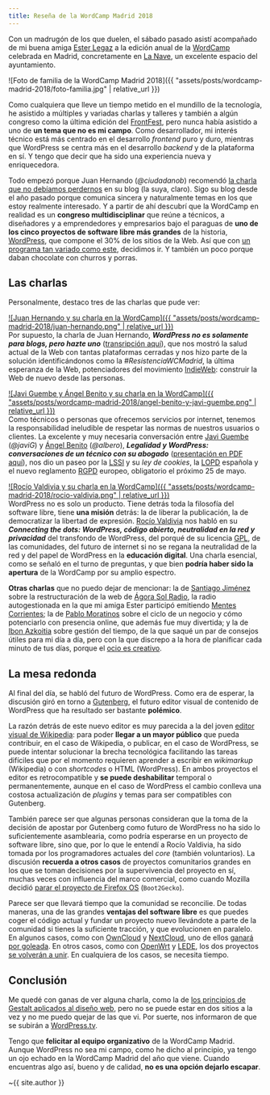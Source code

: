 ```yaml
---
title: Reseña de la WordCamp Madrid 2018
---
```


Con un madrugón de los que duelen, el sábado pasado asistí acompañado de mi buena amiga [Ester Legaz][ester-legaz] a la edición anual de la [WordCamp][wordcamp-madrid-2018] celebrada en Madrid, concretamente en [La Nave][la-nave], un excelente espacio del ayuntamiento.

![Foto de familia de la WordCamp Madrid 2018]({{ "assets/posts/wordcamp-madrid-2018/foto-familia.jpg" | relative_url }})

Como cualquiera que lleve un tiempo metido en el mundillo de la tecnología, he asistido a múltiples y variadas charlas y talleres y también a algún congreso como la última edición del [FrontFest][frontfest], pero nunca había asistido a uno de **un tema que no es mi campo**. Como desarrollador, mi interés técnico está más centrado en el desarrollo _frontend_ puro y duro, mientras que WordPress se centra más en el desarrollo _backend_ y de la plataforma en sí. Y tengo que decir que ha sido una experiencia nueva y enriquecedora.

Todo empezó porque Juan Hernando (_@ciudadanob_) recomendó [la charla que no debíamos perdernos][ciudadanob-charla-que-no-te-debes-perder] en su blog (la suya, claro). Sigo su blog desde el año pasado porque comunica sincera y naturalmente temas en los que estoy realmente interesado. Y a partir de ahí descubrí que la WordCamp en realidad es un **congreso multidisciplinar** que reúne a técnicos, a diseñadores y a emprendedores y empresarios bajo el paraguas de **uno de los cinco proyectos de software libre más grandes** de la historia, [WordPress][wordpress-org], que compone el 30% de los sitios de la Web. Así que con [un programa tan variado como este][wordcamp-madrid-2018-programa], decidimos ir. Y también un poco porque daban chocolate con churros y porras.


## Las charlas

Personalmente, destaco tres de las charlas que pude ver:

[![Juan Hernando y su charla en la WordCamp]({{ "assets/posts/wordcamp-madrid-2018/juan-hernando.png" | relative_url }})][wcm18-juan-hernando]  
Por supuesto, la charla de Juan Hernando, **_WordPress no es solamente para blogs, pero hazte uno_** ([transripción aquí][ciudadanob-charla-indieweb]), que nos mostró la salud actual de la Web con tantas plataformas cerradas y nos hizo parte de la solución identificándonos como la _#ResistenciaWCMadrid_, la última esperanza de la Web, potenciadores del movimiento [IndieWeb][indieweb]: construir la Web de nuevo desde las personas.

[![Javi Guembe y Ángel Benito y su charla en la WordCamp]({{ "assets/posts/wordcamp-madrid-2018/angel-benito-y-javi-guembe.png" | relative_url }})][wcm18-javi-guembe-ángel-benito]  
Como técnicos o personas que ofrecemos servicios por internet, tenemos la responsabilidad ineludible de respetar las normas de nuestros usuarios o clientes. La excelente y muy necesaria conversación entre [Javi Guembe][legalidad-y-wordpress-javig] (_@javiG_) y [Ángel Benito][legalidad-y-wordpress-albero] (_@albero_), **_Legalidad y WordPress: conversaciones de un técnico con su abogado_** ([presentación en PDF aquí][legalidad-y-wordpress-presentación]), nos dio un paseo por la [LSSI][wp-lssi] y su _ley de cookies_, la [LOPD][wp-lopd] española y el nuevo reglamento [RGPD][wp-rgpd] europeo, obligatorio el próximo 25 de mayo.

[![Rocío Valdivia y su charla en la WordCamp]({{ "assets/posts/wordcamp-madrid-2018/rocio-valdivia.png" | relative_url }})][wcm18-rocío-valdivia]  
WordPress no es solo un producto. Tiene detrás toda la filosofía del software libre, tiene **una misión** detrás: la de liberar la publicación, la de democratizar la libertad de expresión. [Rocío Valdivia][rocío-valdivia] nos habló en su **_Connecting the dots: WordPress, código abierto, neutralidad en la red y privacidad_** del transfondo de WordPress, del porqué de su licencia [GPL][wp-gpl], de las comunidades, del futuro de internet si no se regana la neutralidad de la red y del papel de WordPress en la **educación digital**. Una charla esencial, como se señaló en el turno de preguntas, y que bien **podría haber sido la apertura** de la WordCamp por su amplio espectro.

**Otras charlas** que no puedo dejar de mencionar: la de [Santiago Jiménez][wcm18-santiago-jiménez] sobre la restructuración de la web de [Ágora Sol Radio][ágora-sol-radio], la radio autogestionada en la que mi amiga Ester participó emitiendo [Mentes Corrientes][mentes-corrientes]; la de [Pablo Moratinos][wcm18-pablo-moratinos] sobre el ciclo de un negocio y cómo potenciarlo con presencia online, que además fue muy divertida; y la de [Ibon Azkoitia][wcm18-ibon-azkoitia] sobre gestión del tiempo, de la que saqué un par de consejos útiles para mi día a día, pero con la que discrepo a la hora de planificar cada minuto de tus días, porque el [ocio es creativo][ol-el-arte-y-la-ciencia-de-no-hacer-nada].


## La mesa redonda

Al final del día, se habló del futuro de WordPress. Como era de esperar, la discusión giró en torno a [Gutenberg][wordpress-org-gutenberg], el futuro editor visual de contenido de WordPress que ha resultado ser bastante **polémico**.

La razón detrás de este nuevo editor es muy parecida a la del joven [editor visual de Wikipedia][wp-visual-editor]: para poder **llegar a un mayor público** que pueda contribuir, en el caso de Wikipedia, o publicar, en el caso de WordPress, se puede intentar solucionar la brecha tecnológica facilitando las tareas difíciles que por el momento requieren aprender a escribir en _wikimarkup_ (Wikipedia) o con _shortcodes_ o HTML (WordPress). En ambos proyectos el editor es retrocompatible y **se puede deshabilitar** temporal o permanentemente, aunque en el caso de WordPress el cambio conlleva una costosa actualización de _plugins_ y temas para ser compatibles con Gutenberg.

También parece ser que algunas personas consideran que la toma de la decisión de apostar por Gutenberg como futuro de WordPress no ha sido lo suficientemente asamblearia, como podría esperarse en un proyecto de software libre, sino que, por lo que le entendí a Rocío Valdivia, ha sido tomada por los programadores actuales del _core_ (también voluntarios). La discusión **recuerda a otros casos** de proyectos comunitarios grandes en los que se toman decisiones por la supervivencia del proyecto en sí, muchas veces con influencia del marco comercial, como cuando Mozilla decidió [parar el proyecto de Firefox OS][techcrunch-firefox-os-development-stopped] (`Boot2Gecko`).

Parece ser que llevará tiempo que la comunidad se reconcilie. De todas maneras, una de las grandes **ventajas del software libre** es que puedes coger el código actual y fundar un proyecto nuevo llevándote a parte de la comunidad si tienes la suficiente tracción, y que evolucionen en paralelo. En algunos casos, como con [OwnCloud][owncloud] y [NextCloud][nextcloud], uno de ellos [ganará por goleada][nextcloud-wins]. En otros casos, como con [OpenWrt][openwrt] y [LEDE][lede], los dos proyectos [se volverán a unir][openwrt-lede-merge]. En cualquiera de los casos, se necesita tiempo.


## Conclusión

Me quedé con ganas de ver alguna charla, como la de [los principios de Gestalt aplicados al diseño web][wcm18-piccia-neri], pero no se puede estar en dos sitios a la vez y no me puedo quejar de las que vi. Por suerte, nos informaron de que se subirán a [WordPress.tv][wordpress-tv].

Tengo que **felicitar al equipo organizativo** de la WordCamp Madrid. Aunque WordPress no sea mi campo, como he dicho al principio, ya tengo un ojo echado en la WordCamp Madrid del año que viene. Cuando encuentras algo así, bueno y de calidad, **no es una opción dejarlo escapar**.

~{{ site.author }}



[ester-legaz]: https://esterlegazfotografia.com/ "Ester Legaz, fotógrafa profesional en Madrid"
[la-nave]: http://www.lanavemadrid.com/ "La Nave Madrid"
[frontfest]: https://frontfest.es/ "FrontFest"
[wordpress-org]: https://wordpress.org/ "WordPress, software libre para crear webs, blogs o aplicaciones"
[wordpress-tv]: https://wordpress.tv/language/spanishespanol/ "WordPress TV"

[wordcamp-madrid-2018]: https://2018.madrid.wordcamp.org/ "WordCamp Madrid 2018"
[wordcamp-madrid-2018-programa]: https://2018.madrid.wordcamp.org/programa/ "Programa de la WordCamp Madrid 2018"
[wcm18-juan-hernando]: https://2018.madrid.wordcamp.org/session/wordpress-no-es-solamente-para-blogs-pero-hazte-uno/ "WordPress no es solamente para blogs, pero hazte uno - WordCamp Madrid 2018"
[wcm18-javi-guembe-ángel-benito]: https://2018.madrid.wordcamp.org/session/legalidad-y-wordpress-conversaciones-de-un-tecnico-con-su-abogado/ "Legalidad y WordPress: conversaciones de un técnico con su abogado - WordCamp Madrid 2018"
[wcm18-rocío-valdivia]: https://2018.madrid.wordcamp.org/session/connecting-the-dots-wordpress-codigo-abierto-neutralidad-en-la-red-y-privacidad/ "Connecting the dots: WordPress, código abierto, neutralidad en la red y privacidad - WordCamp Madrid 2018"
[wcm18-santiago-jiménez]: https://2018.madrid.wordcamp.org/session/del-blog-a-la-red-de-podcasts/ "Del blog a la red de podcasts - WordCamp Madrid 2018"
[wcm18-pablo-moratinos]: https://2018.madrid.wordcamp.org/session/quimica-para-tu-negocio-br-cn-fi-ev-wp/ "Química para tu negocio: Br Cn Fi Pr + WP - WordCamp Madrid 2018"
[wcm18-ibon-azkoitia]: https://2018.madrid.wordcamp.org/session/como-tener-un-proyecto-paralelo-y-no-quedarte-sin-vida-social/ "Cómo tener un proyecto paralelo y no quedarte sin vida social - WordCamp Madrid 2018"
[wcm18-piccia-neri]: https://2018.madrid.wordcamp.org/session/una-introduccion-practica-a-los-principios-gestalt-aplicados-al-diseno-web/ "Crea una UI rompedora con los principios básicos de Gestalt aplicados a diseño web - WordCamp Madrid 2018"

[ciudadanob-charla-que-no-te-debes-perder]: https://ciudadanob.com/blog/2018/03/21/que-charla-no-te-debes-perder-en-la-wordcamp-madrid/ "Blog de ciudadanoB: Qué charla no te debes perder en la WordCamp Madrid"
[ciudadanob-charla-indieweb]: https://ciudadanob.com/blog/2018/04/21/wordpress-no-es-solamente-para-blogs-pero-hazte-uno/ "Blog de ciudadanoB: WordPress no es solamente para blogs, pero hazte uno"
[indieweb]: https://indieweb.org/ "IndieWeb, una alternativa centrada en la gente a la Web comporativa"

[legalidad-y-wordpress-albero]: https://www.normasdeinternet.com/ "Ángel Benito Rodero"
[legalidad-y-wordpress-javig]: https://javig.es/legalidad-y-wordpress-en-wordcamp-madrid-2018/ "Javier Guembe: Legalidad y WordPress, en WordCamp Madrid 2018"
[legalidad-y-wordpress-presentación]: https://javig.es/wp-content/uploads/2018/04/legalidad-y-WordPress-WCMadrid2018.pdf "Presentación en PDF de Legalidad y WordPress: conversaciones de un técnico con su abogado"
[wp-lssi]: https://es.wikipedia.org/wiki/LSSI "Ley de Servicios de la Sociedad de la Información - Wikipedia en español"
[wp-lopd]: https://es.wikipedia.org/wiki/LOPD "Ley Orgánica de Protección de Datos de Carácter Personal (España) - Wikipedia en español"
[wp-rgpd]: https://es.wikipedia.org/wiki/RGPD "Reglamento General de Protección de Datos - Wikipedia en español"

[rocío-valdivia]: https://rocio.blog/ "Rocío Valdivia, Community Wrangler at Automattic"
[wp-gpl]: https://es.wikipedia.org/wiki/GPL "GNU General Public License - Wikipedia en español"

[ágora-sol-radio]: https://www.agorasolradio.org/ "Ágora Sol Radio: radio libre, autogestionada y asamblearia"
[mentes-corrientes]: https://www.agorasolradio.org/podcast/mentescorrientes/ "Mentes Corrientes en Ágora Sol Radio"

[ol-el-arte-y-la-ciencia-de-no-hacer-nada]: https://openlibrary.org/books/OL26419048M/El_arte_y_la_ciencia_de_no_hacer_nada "El arte y la ciencia de no hacer nada: el cerebro tiene su propio piloto automático (2013, Clave Intelectual)"

[wordpress-org-gutenberg]: https://wordpress.org/gutenberg/ "Gutenberg, una nueva experiencia de publicación (en inglés)"
[wp-visual-editor]: https://es.wikipedia.org/wiki/Wikipedia:Editor_Visual "Editor visual de Wikipedia"
[techcrunch-firefox-os-development-stopped]: https://techcrunch.com/2015/12/08/mozilla-will-stop-developing-and-selling-firefox-os-smartphones/ "TechCrunch (en inglés): Mozilla dejará de desarrollar y vender smartphones Firefox OS"

[owncloud]: https://owncloud.org "OwnCloud: tu propia nube (en inglés)"
[nextcloud]: https://nextcloud.com "NextCloud: plataforma libre de almacenamiento y colaboración (en inglés)"
[nextcloud-wins]: https://civihosting.com/blog/nextcloud-vs-owncloud/ "NextCloud vs OwnCloud (en inglés)"
[openwrt]: https://openwrt.org "OpenWrt: liberación de routers (en inglés)"
[lede]: https://lede-project.org "LEDE project (redirige a OpenWRT)"
[openwrt-lede-merge]: https://forum.openwrt.org/viewtopic.php?id=72940 "Anuncio de la unificación de los proyectos OpenWrt y LEDE en el foro de OpenWrt (en inglés)"
